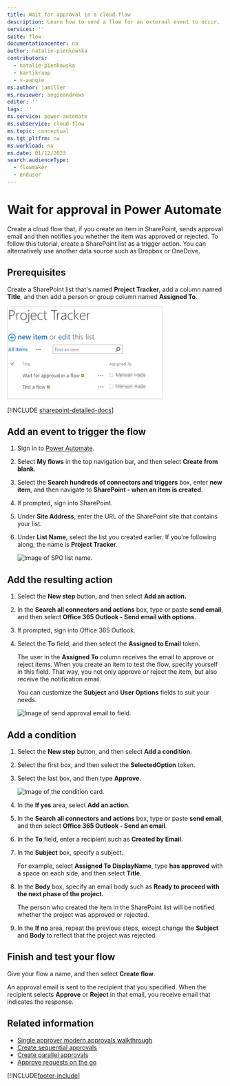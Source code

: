 ```yaml
---
title: Wait for approval in a cloud flow
description: Learn how to send a flow for an external event to occur.
services: ''
suite: flow
documentationcenter: na
author: natalie-pienkowska
contributors:
  - natalie-pienkowska
  - kartikraop
  - v-aangie
ms.author: jamiller
ms.reviewer: angieandrews
editor: ''
tags: ''
ms.service: power-automate
ms.subservice: cloud-flow
ms.topic: conceptual
ms.tgt_pltfrm: na
ms.workload: na
ms.date: 01/12/2023
search.audienceType: 
  - flowmaker
  - enduser
---
```

# Wait for approval in Power Automate

Create a cloud flow that, if you create an item in SharePoint, sends approval email and then notifies you whether the item was approved or rejected. To follow this tutorial, create a SharePoint list as a trigger action. You can alternatively use another data source such as Dropbox or OneDrive.

## Prerequisites

Create a SharePoint list that's named **Project Tracker**, add a column named **Title**, and then add a person or group column named **Assigned To**.

   ![Image of Project Tracker SPO list.](./media/wait-for-approvals/project-tracker.png)

[!INCLUDE [sharepoint-detailed-docs](includes/sharepoint-detailed-docs.md)]

## Add an event to trigger the flow

1. Sign in to [Power Automate](https://make.powerautomate.com).

1. Select **My flows** in the top navigation bar, and then select **Create from blank**.

1. Select the **Search hundreds of connectors and triggers** box, enter **new item**, and then navigate to **SharePoint - when an item is created**.

1. If prompted, sign into SharePoint.

1. Under **Site Address**, enter the URL of the SharePoint site that contains your list.

1. Under **List Name**, select the list you created earlier. If you're following along, the name is **Project Tracker**.

    ![Image of SPO list name.](./media/wait-for-approvals/SPO-list-name.png)

## Add the resulting action

1. Select the **New step** button, and then select **Add an action.**

1. In the **Search all connectors and actions** box, type or paste **send email**, and then select **Office 365 Outlook - Send email with options**.

1. If prompted, sign into Office 365 Outlook.

1. Select the **To** field, and then select the **Assigned to Email** token.

    The user in the **Assigned To** column receives the email to approve or reject items. When you create an item to test the flow, specify yourself in this field. That way, you not only approve or reject the item, but also receive the notification email.

    You can customize the **Subject** and **User Options** fields to suit your needs.

    ![Image of send approval email to field.](./media/wait-for-approvals/send-approval-email-to.png)

## Add a condition

1. Select the **New step** button, and then select **Add a condition**.

1. Select the first box, and then select the **SelectedOption** token.

1. Select the last box, and then type **Approve**.

    ![Image of the condition card.](./media/wait-for-approvals/condition-card-2.png)

1. In the **If yes** area, select **Add an action**.

1. In the **Search all connectors and actions** box, type or paste **send email**, and then select **Office 365 Outlook - Send an email**.

1. In the **To** field, enter a recipient such as **Created by Email**.

1. In the **Subject** box, specify a subject.

    For example, select **Assigned To DisplayName**, type **has approved** with a space on each side, and then select **Title**.

1. In the **Body** box, specify an email body such as **Ready to proceed with the next phase of the project.**

    The person who created the item in the SharePoint list will be notified whether the project was approved or rejected.

  1. In the **If no** area, repeat the previous steps, except change the **Subject** and **Body** to reflect that the project was rejected.

## Finish and test your flow

Give your flow a name, and then select **Create flow**.

An approval email is sent to the recipient that you specified. When the recipient selects **Approve** or **Reject** in that email, you receive email that indicates the response.

## Related information

* [Single approver modern approvals walkthrough](modern-approvals.md)
* [Create sequential approvals](sequential-modern-approvals.md)
* [Create parallel approvals](parallel-modern-approvals.md)
* [Approve requests on the go](mobile-approvals.md)


[!INCLUDE[footer-include](includes/footer-banner.md)]
